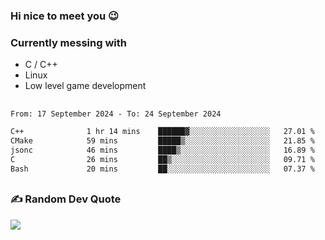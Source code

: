### Hi nice to meet you 😉 

### Currently messing with

  - C / C++
  - Linux
  - Low level game development

 ##
 
<!--START_SECTION:waka-->

```txt
From: 17 September 2024 - To: 24 September 2024

C++              1 hr 14 mins    ██████▓░░░░░░░░░░░░░░░░░░   27.01 %
CMake            59 mins         █████▒░░░░░░░░░░░░░░░░░░░   21.85 %
jsonc            46 mins         ████▒░░░░░░░░░░░░░░░░░░░░   16.89 %
C                26 mins         ██▒░░░░░░░░░░░░░░░░░░░░░░   09.71 %
Bash             20 mins         ██░░░░░░░░░░░░░░░░░░░░░░░   07.37 %
```

<!--END_SECTION:waka-->

##

### ✍️ Random Dev Quote
![](https://quotes-github-readme.vercel.app/api?type=horizontal&theme=dark)

##
